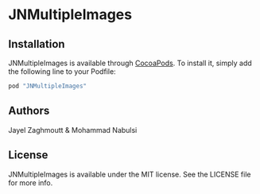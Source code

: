 # JNMultipleImages

## Installation

JNMultipleImages is available through [CocoaPods](http://cocoapods.org). To install
it, simply add the following line to your Podfile:

```ruby
pod "JNMultipleImages"
```

## Authors

Jayel Zaghmoutt & Mohammad Nabulsi

## License

JNMultipleImages is available under the MIT license. See the LICENSE file for more info.
